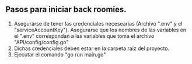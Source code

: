 ## Pasos para iniciar back roomies.
1. Asegurarse de tener las credenciales necesearias (Archivo ".env" y el "serviceAccountKey"). Asegurarse que los nombres de las variables en el ".env" correspondan a las variables que toma el archivo "API/config/config.go"
2. Dichas credenciales deben estar en la carpeta raíz del proyecto.
3. Ejecutar el comando "go run main.go"


